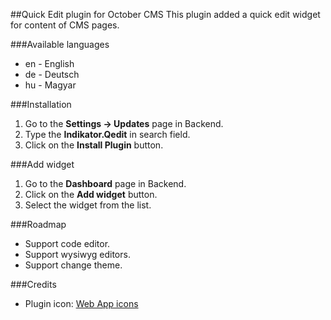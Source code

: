 ##Quick Edit plugin for October CMS
This plugin added a quick edit widget for content of CMS pages.

###Available languages
* en - English
* de - Deutsch
* hu - Magyar

###Installation
1. Go to the __Settings -> Updates__ page in Backend.
1. Type the __Indikator.Qedit__ in search field.
1. Click on the __Install Plugin__ button.

###Add widget
1. Go to the __Dashboard__ page in Backend.
1. Click on the __Add widget__ button.
1. Select the widget from the list.

###Roadmap
* Support code editor.
* Support wysiwyg editors.
* Support change theme.

###Credits
* Plugin icon: [Web App icons](http://icons8.com/web-app/new-icons/all)
